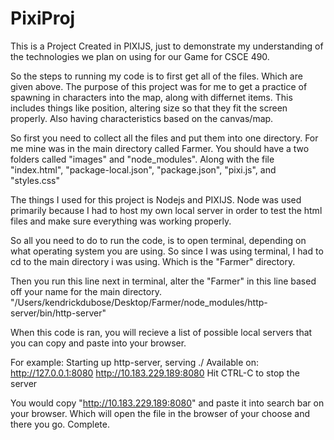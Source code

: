 # PixiProj
This is a Project Created in PIXIJS, just to demonstrate my understanding of the technologies we plan on using for our Game for CSCE 490. 

So the steps to running my code is to first get all of the files. Which are given above. The purpose of this project was for me to get a practice of spawning in characters into the map, along with differnet items. This includes things like position, altering size so that they fit the screen properly. Also having characteristics based on the canvas/map. 

So first you need to collect all the files and put them into one directory. For me mine was in the main directory called Farmer. You should have a two folders called "images" and "node_modules". Along with the file "index.html", "package-local.json", "package.json", "pixi.js", and "styles.css"

The things I used for this project is Nodejs and PIXIJS. Node was used primarily because I had to host my own local server in order to test the html files and make sure everything was working properly. 

So all you need to do to run the code, is to open terminal, depending on what operating system you are using. 
So since I was using terminal, I had to cd to the main directory i was using. Which is the "Farmer" directory.

Then you run this line next in terminal, alter the "Farmer" in this line based off your name for the main directory. 
"/Users/kendrickdubose/Desktop/Farmer/node_modules/http-server/bin/http-server" 

When this code is ran, you will recieve a list of possible local servers that you can copy and paste into your browser.

For example: 
Starting up http-server, serving ./
Available on:
  http://127.0.0.1:8080
  http://10.183.229.189:8080
Hit CTRL-C to stop the server

You would copy "http://10.183.229.189:8080" and paste it into search bar on your browser. Which will open the file in the browser of your choose and there you go. Complete. 
